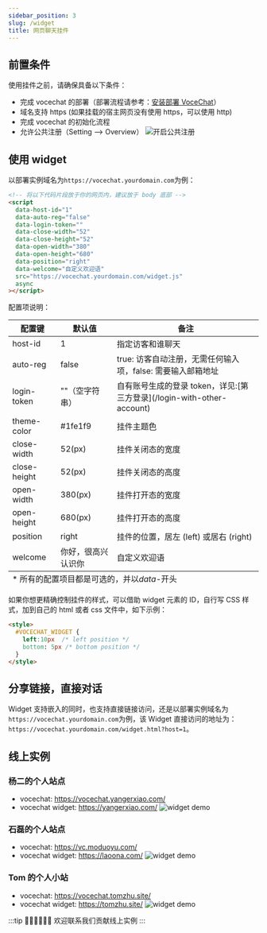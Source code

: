 ```yaml
---
sidebar_position: 3
slug: /widget
title: 网页聊天挂件
---
```


## 前置条件

使用挂件之前，请确保具备以下条件：

- 完成 vocechat 的部署（部署流程请参考：[安装部署 VoceChat](/install)）
- 域名支持 https (如果挂载的宿主网页没有使用 https，可以使用 http)
- 完成 vocechat 的初始化流程
- 允许公共注册（Setting --> Overview）
  ![开启公共注册](image/setting.reg.everyone.png)

## 使用 widget

以部署实例域名为`https://vocechat.yourdomain.com`为例：

```html
<!-- 将以下代码片段放于你的网页内，建议放于 body 底部 -->
<script
  data-host-id="1"
  data-auto-reg="false"
  data-login-token=""
  data-close-width="52"
  data-close-height="52"
  data-open-width="380"
  data-open-height="680"
  data-position="right"
  data-welcome="自定义欢迎语"
  src="https://vocechat.yourdomain.com/widget.js"
  async
></script>
```

配置项说明：

<table>
<thead >
  <tr><th scope="col">配置键</th><th scope="col"  >默认值</th><th scope="col"  >备注</th></tr>
</thead>
<tbody>
  <tr ><td >host-id</td><td >1</td><td >指定访客和谁聊天</td></tr>
  <tr ><td >auto-reg</td><td >false</td><td >true: 访客自动注册，无需任何输入项，false: 需要输入邮箱地址</td></tr>
  <tr ><td >login-token</td><td >""（空字符串）</td><td >自有账号生成的登录 token，详见:[第三方登录](/login-with-other-account)</td></tr>
  <tr ><td >theme-color</td><td >#1fe1f9</td><td >挂件主题色</td></tr>
  <tr ><td >close-width</td><td >52(px)</td><td >挂件关闭态的宽度</td></tr>
  <tr ><td >close-height</td><td >52(px)</td><td >挂件关闭态的高度</td></tr>
  <tr ><td >open-width</td><td >380(px)</td><td >挂件打开态的宽度</td></tr>
  <tr ><td >open-height</td><td >680(px)</td><td >挂件打开态的高度</td></tr>
  <tr ><td >position</td><td >right</td><td >挂件的位置，居左 (left) 或居右 (right)</td></tr>
  <tr ><td >welcome</td><td >你好，很高兴认识你</td><td >自定义欢迎语</td></tr>
</tbody>
<tfoot >
  <tr><td colSpan="3">* 所有的配置项目都是可选的，并以<i >data-</i>开头</td></tr>
</tfoot>
</table>

如果你想更精确控制挂件的样式，可以借助 widget 元素的 ID，自行写 CSS 样式，加到自己的 html 或者 css 文件中，如下示例：

```html
<style>
  #VOCECHAT_WIDGET {
    left:10px  /* left position */
    bottom: 5px /* bottom position */
  }
</style>
```

## 分享链接，直接对话

Widget 支持嵌入的同时，也支持直接链接访问，还是以部署实例域名为`https://vocechat.yourdomain.com`为例，该 Widget 直接访问的地址为：
`https://vocechat.yourdomain.com/widget.html?host=1`。

## 线上实例

### 杨二的个人站点

- vocechat: https://vocechat.yangerxiao.com/
- vocechat widget: https://yangerxiao.com/
  ![widget demo](image/widget.demo.tristan.jpeg)

### 石磊的个人站点

- vocechat: https://vc.moduoyu.com/
- vocechat widget: https://laoona.com/
  ![widget demo](image/widget.demo.shilei.png)

### Tom 的个人小站

- vocechat: https://vocechat.tomzhu.site/
- vocechat widget: https://tomzhu.site/
  ![widget demo](image/widget.demo.tom.png)

:::tip 👏🏻👏🏻👏🏻
欢迎联系我们贡献线上实例
:::
